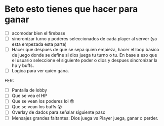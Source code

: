# Beto esto tienes que hacer para ganar

- [ ] acomodar bien el firebase
- [ ] sincronizar turno y poderes seleccionados de cada player al server (ya esta empezada esta parte)
- [ ] Hacer que despues de que se sepa quien empieza, hacer el loop basico de juego donde se define si dios juega tu turno o tu. En base a eso que el usuario seleccione el siguiente poder o dios y despues sincronizar la hp y buffs.
- [ ] Logica para ver quien gana.

FER:
- [ ] Pantalla de lobby
- [ ] Que se vea el HP
- [ ] Que se vean los poderes lol 😵
- [ ] Que se vean los buffs 😵
- [ ] Overlay de dados para señalar siguiente paso
- [ ] Mensajes grandes faltantes: Dios juega vs Player juega, ganar o perder.